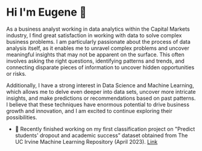# Hi I'm Eugene 👋

As a business analyst working in data analytics within the Capital Markets industry, I find great satisfaction in working with data to solve complex business problems. I am particularly passionate about the process of data analysis itself, as it enables me to unravel complex problems and uncover meaningful insights that may not be apparent on the surface. This often involves asking the right questions, identifying patterns and trends, and connecting disparate pieces of information to uncover hidden opportunities or risks.

Additionally, I have a strong interest in Data Science and Machine Learning, which allows me to delve even deeper into data sets, uncover more intricate insights, and make predictions or recommendations based on past patterns. I believe that these techniques have enormous potential to drive business growth and innovation, and I am excited to continue exploring their possibilities.

<!-- - 🔭 I’m currently working on Machine Learning Framework document to use as a guide for my next Machine Learning projects (April 2023). [Link](https://github.com/eugene-kbl/Machine-Learning-Framework)
-->
- 💪 Recently finished working on my first classification project on "Predict students' dropout and academic success” dataset obtained from The UC Irvine Machine Learning Repository (April 2023). [Link](https://github.com/eugene-kbl/Predicting-Student-Dropout-and-Academic-Success) 
